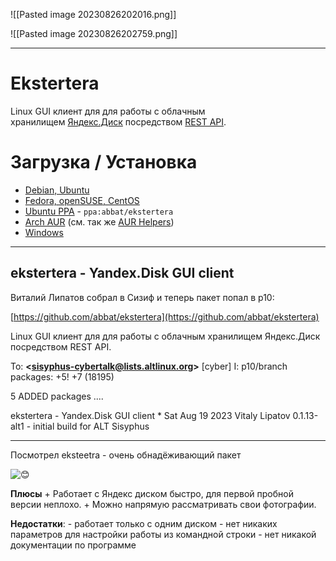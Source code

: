 ![[Pasted image 20230826202016.png]]

![[Pasted image 20230826202759.png]]

---

# Ekstertera

Linux GUI клиент для для работы с облачным хранилищем [Яндекс.Диск](https://disk.yandex.ru/) посредством [REST API](http://api.yandex.ru/disk/api/concepts/about.xml).
# Загрузка / Установка

- [Debian, Ubuntu](http://software.opensuse.org/download.html?project=home:antonbatenev:ekstertera&package=ekstertera)
- [Fedora, openSUSE, CentOS](http://software.opensuse.org/download.html?project=home:antonbatenev:ekstertera&package=ekstertera)
- [Ubuntu PPA](https://launchpad.net/~abbat/+archive/ubuntu/ekstertera) - `ppa:abbat/ekstertera`
- [Arch AUR](https://aur4.archlinux.org/packages/ekstertera/) (см. так же [AUR Helpers](https://wiki.archlinux.org/index.php/AUR_Helpers_(%D0%A0%D1%83%D1%81%D1%81%D0%BA%D0%B8%D0%B9)))
- [Windows](https://yadi.sk/d/nEL4v5gjg6nhx)

---

## ekstertera - Yandex.Disk GUI client

Виталий Липатов собрал в Сизиф и теперь пакет попал в p10: 

[https://github.com/abbat/ekstertera](https://github.com/abbat/ekstertera) 

Linux GUI клиент для для работы с облачным хранилищем Яндекс.Диск посредством REST API. 

To: **<**[**sisyphus-cybertalk@lists.altlinux.org**](mailto:sisyphus-cybertalk@lists.altlinux.org)**>** [cyber] I: p10/branch packages: +5! +7 (18195) 

5 ADDED packages 
.... 

ekstertera - Yandex.Disk GUI client * Sat Aug 19 2023 Vitaly Lipatov 0.1.13-alt1 - initial build for ALT Sisyphus

--- 

Посмотрел eksteetra - очень обнадёживающий пакет

![😊](https://web.telegram.org/k/assets/img/emoji/1f60a.png) 

**Плюсы** + Работает с Яндекс диском быстро, для первой пробной версии неплохо. + Можно напрямую рассматривать свои фотографии.

**Недостатки**: - работает только с одним диском - нет никаких параметров для настройки работы из командной строки - нет никакой документации по программе



